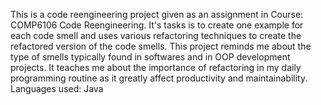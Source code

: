 This is a code reengineering project given as an assignment in Course: COMP6106 Code Reengineering.
It's tasks is to create one example for each code smell and uses various refactoring techniques to create the refactored version of the code smells.
This project reminds me about the type of smells typically found in softwares and in OOP development projects. It teaches me about the importance of refactoring in my daily programming routine as it greatly affect productivity and maintainability.
Languages used: Java